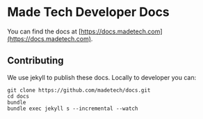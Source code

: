# Made Tech Developer Docs

You can find the docs at [https://docs.madetech.com](https://docs.madetech.com).

## Contributing

We use jekyll to publish these docs. Locally to developer you can:

```
git clone https://github.com/madetech/docs.git
cd docs
bundle
bundle exec jekyll s --incremental --watch
```
